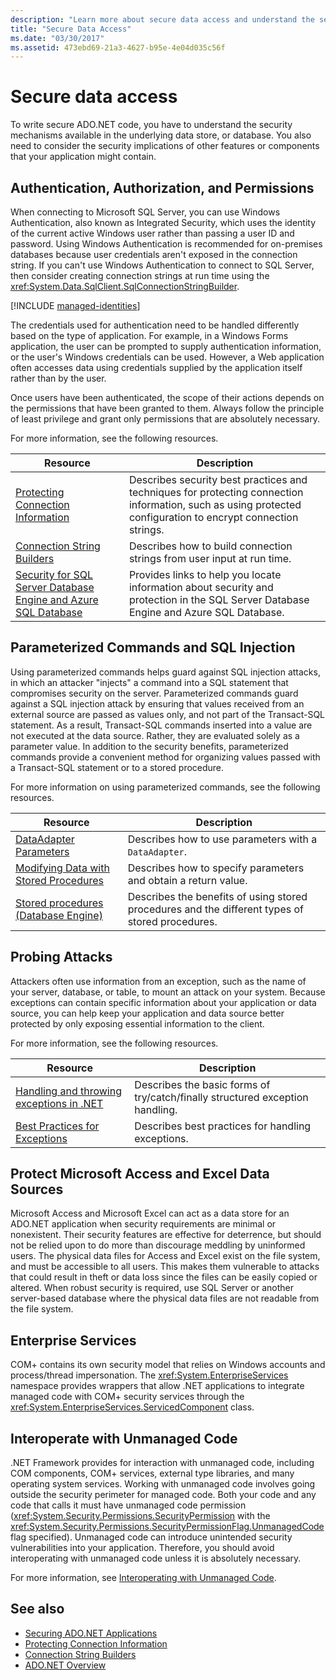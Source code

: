 ```yaml
---
description: "Learn more about secure data access and understand the security mechanisms available in the underlying data store or database."
title: "Secure Data Access"
ms.date: "03/30/2017"
ms.assetid: 473ebd69-21a3-4627-b95e-4e04d035c56f
---
```

# Secure data access

To write secure ADO.NET code, you have to understand the security mechanisms available in the underlying data store, or database. You also need to consider the security implications of other features or components that your application might contain.

## Authentication, Authorization, and Permissions

When connecting to Microsoft SQL Server, you can use Windows Authentication, also known as Integrated Security, which uses the identity of the current active Windows user rather than passing a user ID and password. Using Windows Authentication is recommended for on-premises databases because user credentials aren't exposed in the connection string. If you can't use Windows Authentication to connect to SQL Server, then consider creating connection strings at run time using the <xref:System.Data.SqlClient.SqlConnectionStringBuilder>.

[!INCLUDE [managed-identities](../../includes/managed-identities.md)]

 The credentials used for authentication need to be handled differently based on the type of application. For example, in a Windows Forms application, the user can be prompted to supply authentication information, or the user's Windows credentials can be used. However, a Web application often accesses data using credentials supplied by the application itself rather than by the user.

 Once users have been authenticated, the scope of their actions depends on the permissions that have been granted to them. Always follow the principle of least privilege and grant only permissions that are absolutely necessary.

 For more information, see the following resources.

|Resource|Description|
|--------------|-----------------|
|[Protecting Connection Information](protecting-connection-information.md)|Describes security best practices and techniques for protecting connection information, such as using protected configuration to encrypt connection strings.|
|[Connection String Builders](connection-string-builders.md)|Describes how to build connection strings from user input at run time.|
|[Security for SQL Server Database Engine and Azure SQL Database](/sql/relational-databases/security/security-center-for-sql-server-database-engine-and-azure-sql-database)|Provides links to help you locate information about security and protection in the SQL Server Database Engine and Azure SQL Database.|

## Parameterized Commands and SQL Injection

 Using parameterized commands helps guard against SQL injection attacks, in which an attacker "injects" a command into a SQL statement that compromises security on the server. Parameterized commands guard against a SQL injection attack by ensuring that values received from an external source are passed as values only, and not part of the Transact-SQL statement. As a result, Transact-SQL commands inserted into a value are not executed at the data source. Rather, they are evaluated solely as a parameter value. In addition to the security benefits, parameterized commands provide a convenient method for organizing values passed with a Transact-SQL statement or to a stored procedure.

 For more information on using parameterized commands, see the following resources.

|Resource|Description|
|--------------|-----------------|
|[DataAdapter Parameters](dataadapter-parameters.md)|Describes how to use parameters with a `DataAdapter`.|
|[Modifying Data with Stored Procedures](modifying-data-with-stored-procedures.md)|Describes how to specify parameters and obtain a return value.|
|[Stored procedures (Database Engine)](/sql/relational-databases/stored-procedures/stored-procedures-database-engine)|Describes the benefits of using stored procedures and the different types of stored procedures.|

## Probing Attacks

 Attackers often use information from an exception, such as the name of your server, database, or table, to mount an attack on your system. Because exceptions can contain specific information about your application or data source, you can help keep your application and data source better protected by only exposing essential information to the client.

 For more information, see the following resources.

|Resource|Description|
|--------------|-----------------|
|[Handling and throwing exceptions in .NET](../../../standard/exceptions/index.md)|Describes the basic forms of try/catch/finally structured exception handling.|
|[Best Practices for Exceptions](../../../standard/exceptions/best-practices-for-exceptions.md)|Describes best practices for handling exceptions.|

## Protect Microsoft Access and Excel Data Sources

 Microsoft Access and Microsoft Excel can act as a data store for an ADO.NET application when security requirements are minimal or nonexistent. Their security features are effective for deterrence, but should not be relied upon to do more than discourage meddling by uninformed users. The physical data files for Access and Excel exist on the file system, and must be accessible to all users. This makes them vulnerable to attacks that could result in theft or data loss since the files can be easily copied or altered. When robust security is required, use SQL Server or another server-based database where the physical data files are not readable from the file system.

## Enterprise Services

 COM+ contains its own security model that relies on Windows accounts and process/thread impersonation. The <xref:System.EnterpriseServices> namespace provides wrappers that allow .NET applications to integrate managed code with COM+ security services through the <xref:System.EnterpriseServices.ServicedComponent> class.

## Interoperate with Unmanaged Code

.NET Framework provides for interaction with unmanaged code, including COM components, COM+ services, external type libraries, and many operating system services. Working with unmanaged code involves going outside the security perimeter for managed code. Both your code and any code that calls it must have unmanaged code permission (<xref:System.Security.Permissions.SecurityPermission> with the <xref:System.Security.Permissions.SecurityPermissionFlag.UnmanagedCode> flag specified). Unmanaged code can introduce unintended security vulnerabilities into your application. Therefore, you should avoid interoperating with unmanaged code unless it is absolutely necessary.

For more information, see [Interoperating with Unmanaged Code](../../interop/index.md).

## See also

- [Securing ADO.NET Applications](securing-ado-net-applications.md)
- [Protecting Connection Information](protecting-connection-information.md)
- [Connection String Builders](connection-string-builders.md)
- [ADO.NET Overview](ado-net-overview.md)
